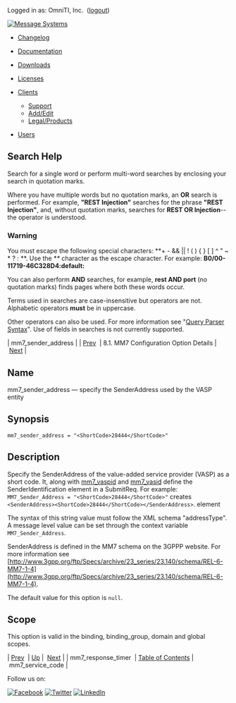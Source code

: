 Logged in as: OmniTI, Inc.  ([logout](https://support.messagesystems.com/logout.php))

[![Message Systems](https://support.messagesystems.com/images/ms-white205.png)](https://support.messagesystems.com/start.php) 

*   [Changelog](https://support.messagesystems.com/start.php?show=changelog)
*   [Documentation](https://support.messagesystems.com/docs/)
*   [Downloads](https://support.messagesystems.com/start.php)

*   [Licenses](https://support.messagesystems.com/license_summary.php)
*   <a href="">Clients</a>
    *   [Support](https://support.messagesystems.com/cs.php)
    *   [Add/Edit](https://support.messagesystems.com/edit_client.php)
    *   [Legal/Products](https://support.messagesystems.com/edit_products.php)
*   [Users](https://support.messagesystems.com/edit_customer.php)

## Search Help

Search for a single word or perform multi-word searches by enclosing your search in quotation marks.

Where you have multiple words but no quotation marks, an **OR** search is performed. For example, **"REST Injection"** searches for the phrase **"REST Injection"**, and, without quotation marks, searches for **REST OR Injection**--the operator is understood.

### Warning

You must escape the following special characters: **+ - && || ! ( ) { } [ ] ^ " ~ * ? : \**. Use the **\** character as the escape character. For example: **B0/00-11719-46C328D4\:default\:**

You can also perform **AND** searches, for example, **rest AND port** (no quotation marks) finds pages where both these words occur.

Terms used in searches are case-insensitive but operators are not. Alphabetic operators **must** be in uppercase.

Other operators can also be used. For more information see "[Query Parser Syntax](https://lucene.apache.org/core/old_versioned_docs/versions/3_0_0/queryparsersyntax.html)". Use of fields in searches is not currently supported.

| mm7_sender_address |
| [Prev](mobility.conf.mm7_response_timer.php)  | 8.1. MM7 Configuration Option Details |  [Next](mobility.conf.mm7_service_code.php) |

<a name="mobility.conf.mm7_sender_address"></a>
## Name

mm7_sender_address — specify the SenderAddress used by the VASP entity

## Synopsis

`mm7_sender_address = "<ShortCode>28444</ShortCode>"`

<a name="idp2604432"></a>
## Description

Specify the SenderAddress of the value-added service provider (VASP) as a short code. It, along with [mm7_vaspid](mobility.conf.mm7_vaspid.php "mm7_vaspid") and [mm7_vasid](mobility.conf.mm7_vasid.php "mm7_vasid") define the SenderIdentification element in a SubmitReq. For example: `MM7_Sender_Address = "<ShortCode>28444</ShortCode>"` creates `<SenderAddress><ShortCode>28444</ShortCode></SenderAddress>`. element

The syntax of this string value must follow the XML schema "addressType". A message level value can be set through the context variable `MM7_Sender_Address`.

SenderAddress is defined in the MM7 schema on the 3GPPP website. For more information see [http://www.3gpp.org/ftp/Specs/archive/23_series/23.140/schema/REL-6-MM7-1-4](http://www.3gpp.org/ftp/Specs/archive/23_series/23.140/schema/REL-6-MM7-1-4).

The default value for this option is `null`.

<a name="idp2611856"></a>
## Scope

This option is valid in the binding, binding_group, domain and global scopes.

| [Prev](mobility.conf.mm7_response_timer.php)  | [Up](mobility.mm7.options.php#mm7.conf) |  [Next](mobility.conf.mm7_service_code.php) |
| mm7_response_timer  | [Table of Contents](index.php) |  mm7_service_code |

Follow us on:

[![Facebook](https://support.messagesystems.com/images/icon-facebook.png)](http://www.facebook.com/messagesystems) [![Twitter](https://support.messagesystems.com/images/icon-twitter.png)](http://twitter.com/#!/MessageSystems) [![LinkedIn](https://support.messagesystems.com/images/icon-linkedin.png)](http://www.linkedin.com/company/message-systems)